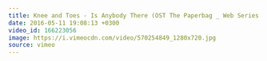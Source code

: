 ```yaml
---
title: Knee and Toes - Is Anybody There (OST The Paperbag _ Web Series Indonesia)
date: 2016-05-11 19:08:13 +0300
video_id: 166223056
image: https://i.vimeocdn.com/video/570254849_1280x720.jpg
source: vimeo
---
```

